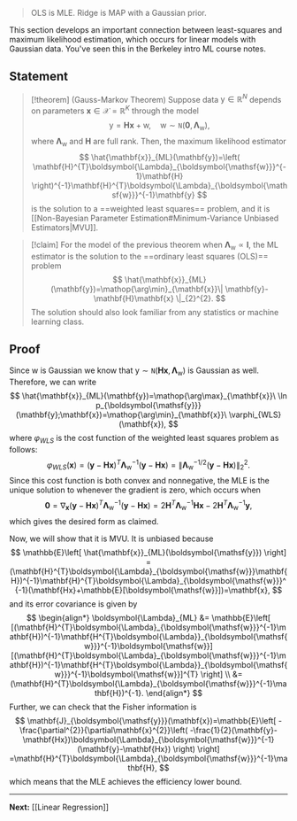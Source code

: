 > OLS is MLE. Ridge is MAP with a Gaussian prior.

This section develops an important connection between least-squares and maximum likelihood estimation, which occurs for linear models with Gaussian data. You've seen this in the Berkeley intro ML course notes.
## Statement

> [!theorem] (Gauss-Markov Theorem)
> Suppose data $\boldsymbol{\mathsf{y}}\in \mathbb{R}^{N}$ depends on parameters $\mathbf{x}\in \mathcal{X}=\mathbb{R}^{K}$ through the model
> $$
> \boldsymbol{\mathsf{y}}=\mathbf{H}\mathbf{x}+\boldsymbol{\mathsf{w}},\quad\boldsymbol{\mathsf{w}}\sim \mathtt{N}(\mathbf{0},\boldsymbol{\Lambda}_{\boldsymbol{\mathsf{w}}}),
> $$
> where $\boldsymbol{\Lambda}_{\boldsymbol{\mathsf{w}}}$ and $\mathbf{H}$ are full rank. Then, the maximum likelihood estimator
> $$
> \hat{\mathbf{x}}_{ML}(\mathbf{y})=\left( \mathbf{H}^{T}\boldsymbol{\Lambda}_{\boldsymbol{\mathsf{w}}}^{-1}\mathbf{H} \right)^{-1}\mathbf{H}^{T}\boldsymbol{\Lambda}_{\boldsymbol{\mathsf{w}}}^{-1}\mathbf{y}
> $$
> is the solution to a ==weighted least squares== problem, and it is [[Non-Bayesian Parameter Estimation#Minimum-Variance Unbiased Estimators|MVU]].

> [!claim]
> For the model of the previous theorem when $\boldsymbol{\Lambda}_{\boldsymbol{\mathsf{w}}}\propto \mathbf{I}$, the ML estimator is the solution to the ==ordinary least squares (OLS)== problem
> $$
> \hat{\mathbf{x}}_{ML}(\mathbf{y})=\mathop{\arg\min}_{\mathbf{x}}\| \mathbf{y}-\mathbf{H}\mathbf{x} \|_{2}^{2}.
> $$
> The solution should also look familiar from any statistics or machine learning class.

## Proof

Since $\boldsymbol{\mathsf{w}}$ is Gaussian we know that $\boldsymbol{\mathsf{y}}\sim \mathtt{N}(\mathbf{Hx},\boldsymbol{\Lambda}_{\boldsymbol{\mathsf{w}}})$ is Gaussian as well. Therefore, we can write
$$
\hat{\mathbf{x}}_{ML}(\mathbf{y})=\mathop{\arg\max}_{\mathbf{x}}\ \ln p_{\boldsymbol{\mathsf{y}}}(\mathbf{y};\mathbf{x})=\mathop{\arg\min}_{\mathbf{x}}\ \varphi_{WLS}(\mathbf{x}),
$$
where $\varphi_{WLS}$ is the cost function of the weighted least squares problem as follows:
$$
\varphi_{WLS}(\mathbf{x})=(\mathbf{y}-\mathbf{H}\mathbf{x})^{T}\boldsymbol{\Lambda}_{\boldsymbol{\mathsf{w}}}^{-1}(\mathbf{y}-\mathbf{H}\mathbf{x})=\| \boldsymbol{\Lambda}_{\boldsymbol{\mathsf{w}}}^{-1/2}(\mathbf{y}-\mathbf{H}\mathbf{x}) \|_{2}^{2}.
$$
Since this cost function is both convex and nonnegative, the MLE is the unique solution to whenever the gradient is zero, which occurs when
$$
\mathbf{0}=\nabla_{\mathbf{x}}(\mathbf{y}-\mathbf{Hx})^{T}\boldsymbol{\Lambda}_{\boldsymbol{\mathsf{w}}}^{-1}(\mathbf{y}-\mathbf{Hx})=2\mathbf{H}^{T}\boldsymbol{\Lambda}_{\boldsymbol{\mathsf{w}}}^{-1}\mathbf{Hx}-2\mathbf{H}^{T}\boldsymbol{\Lambda}_{\boldsymbol{\mathsf{w}}}^{-1}\mathbf{y},
$$
which gives the desired form as claimed.

Now, we will show that it is MVU. It is unbiased because 
$$
\mathbb{E}\left[ \hat{\mathbf{x}}_{ML}(\boldsymbol{\mathsf{y}}) \right] = (\mathbf{H}^{T}\boldsymbol{\Lambda}_{\boldsymbol{\mathsf{w}}}\mathbf{H})^{-1}\mathbf{H}^{T}\boldsymbol{\Lambda}_{\boldsymbol{\mathsf{w}}}^{-1}(\mathbf{Hx}+\mathbb{E}[\boldsymbol{\mathsf{w}}])=\mathbf{x},
$$
and its error covariance is given by
$$
\begin{align*}
\boldsymbol{\Lambda}_{ML}
&= \mathbb{E}\left[ [(\mathbf{H}^{T}\boldsymbol{\Lambda}_{\boldsymbol{\mathsf{w}}}^{-1}\mathbf{H})^{-1}\mathbf{H^{T}\boldsymbol{\Lambda}}_{\boldsymbol{\mathsf{w}}}^{-1}\boldsymbol{\mathsf{w}}][(\mathbf{H}^{T}\boldsymbol{\Lambda}_{\boldsymbol{\mathsf{w}}}^{-1}\mathbf{H})^{-1}\mathbf{H^{T}\boldsymbol{\Lambda}}_{\boldsymbol{\mathsf{w}}}^{-1}\boldsymbol{\mathsf{w}}]^{T} \right] \\
&= (\mathbf{H}^{T}\boldsymbol{\Lambda}_{\boldsymbol{\mathsf{w}}}^{-1}\mathbf{H})^{-1}.
\end{align*}
$$
Further, we can check that the Fisher information is
$$
\mathbf{J}_{\boldsymbol{\mathsf{y}}}(\mathbf{x})=\mathbb{E}\left[ -\frac{\partial^{2}}{\partial\mathbf{x}^{2}}\left( -\frac{1}{2}(\mathbf{y}-\mathbf{Hx})\boldsymbol{\Lambda}_{\boldsymbol{\mathsf{w}}}^{-1}(\mathbf{y}-\mathbf{Hx}) \right)  \right] =\mathbf{H}^{T}\boldsymbol{\Lambda}_{\boldsymbol{\mathsf{w}}}^{-1}\mathbf{H},
$$
which means that the MLE achieves the efficiency lower bound.

---

**Next:** [[Linear Regression]]